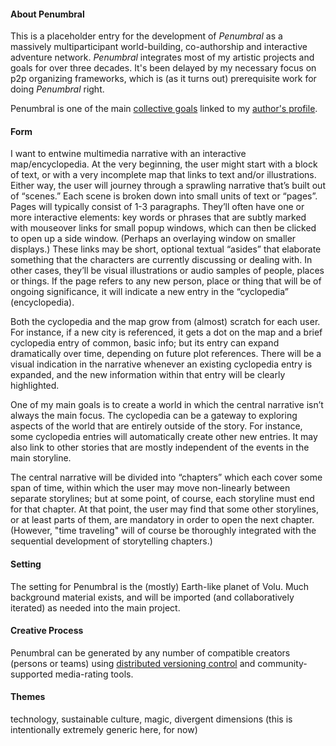 #### About Penumbral

This is a placeholder entry for the development of *Penumbral* as a massively multiparticipant world-building, co-authorship and interactive adventure network. *Penumbral* integrates most of my artistic projects and goals for over three decades.  It's been delayed by my necessary focus on p2p organizing frameworks, which is (as it turns out) prerequisite work for doing *Penumbral* right.  

Penumbral is one of the main [collective goals](https://github.com/gcassel/Essays/blob/master/collective-goals.md) linked to my [author's profile](https://github.com/gcassel/Essays/blob/master/authors-profile_greg-cassel.md).

#### Form

I want to entwine multimedia narrative with an interactive map/encyclopedia.  At the very beginning, the user might start with a block of text, or with a very incomplete map that links to text and/or illustrations. Either way, the user will journey through a sprawling narrative that’s built out of “scenes.” Each scene is broken down into small units of text or “pages”. Pages will typically consist of 1-3 paragraphs.  They’ll often have one or more interactive elements: key words or phrases that are subtly marked with mouseover links for small popup windows, which can then be clicked to open up a side window.  (Perhaps an overlaying window on smaller displays.) These links may be short, optional textual “asides” that elaborate something that the characters are currently discussing or dealing with.  In other cases, they’ll be visual illustrations or audio samples of people, places or things. If the page refers to any new person, place or thing that will be of ongoing significance, it will indicate a new entry in the “cyclopedia” (encyclopedia). 

Both the cyclopedia and the map grow from (almost) scratch for each user.  For instance, if a new city is referenced, it gets a dot on the map and a brief cyclopedia entry of common, basic info; but its entry can expand dramatically over time, depending on future plot references. There will be a visual indication in the narrative whenever an existing cyclopedia entry is expanded, and the new information within that entry will be clearly highlighted.

One of my main goals is to create a world in which the central narrative isn’t always the main focus.  The cyclopedia can be a gateway to exploring aspects of the world that are entirely outside of the story.  For instance, some cyclopedia entries will automatically create other new entries.  It may also link to other stories that are mostly independent of the events in the main storyline.

The central narrative will be divided into “chapters” which each cover some span of time, within which the user may move non-linearly between separate storylines; but at some point, of course, each storyline must end for that chapter.  At that point, the user may find that some other storylines, or at least parts of them, are mandatory in order to open the next chapter. (However, "time traveling" will of course be thoroughly integrated with the sequential development of storytelling chapters.)

#### Setting

The setting for Penumbral is the (mostly) Earth-like planet of Volu.  Much background material exists, and will be imported (and collaboratively iterated) as needed into the main project.  

#### Creative Process

Penumbral can be generated by any number of compatible creators (persons or teams) using [distributed versioning control](https://github.com/gcassel/Modular-Organizing-Terminology/blob/master/compound-terms/distributed-version-control.md) and community-supported media-rating tools.

#### Themes

technology, sustainable culture, magic, divergent dimensions  (this is intentionally extremely generic here, for now)
